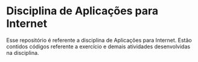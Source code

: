 <!-- ![Centro Universtário de João Pessoa - Unipê](https://images.maisbolsas.com.br/content/superior/instituicao/logo/g/unipe.png) -->
# Disciplina de Aplicações para Internet
Esse repositório é referente a disciplina de Aplicações para Internet. Estão contidos códigos referente a exercício e demais atividades desenvolvidas na disciplina.